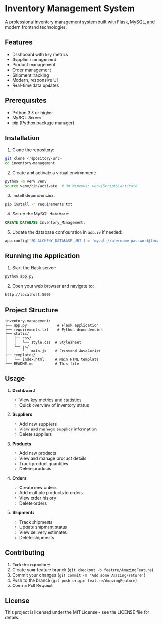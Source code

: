# Inventory Management System

A professional inventory management system built with Flask, MySQL, and modern frontend technologies.

## Features

- Dashboard with key metrics
- Supplier management
- Product management
- Order management
- Shipment tracking
- Modern, responsive UI
- Real-time data updates

## Prerequisites

- Python 3.8 or higher
- MySQL Server
- pip (Python package manager)

## Installation

1. Clone the repository:
```bash
git clone <repository-url>
cd inventory-management
```

2. Create and activate a virtual environment:
```bash
python -m venv venv
source venv/bin/activate  # On Windows: venv\Scripts\activate
```

3. Install dependencies:
```bash
pip install -r requirements.txt
```

4. Set up the MySQL database:
```sql
CREATE DATABASE Inventory_Management;
```

5. Update the database configuration in `app.py` if needed:
```python
app.config['SQLALCHEMY_DATABASE_URI'] = 'mysql://username:password@localhost/Inventory_Management'
```

## Running the Application

1. Start the Flask server:
```bash
python app.py
```

2. Open your web browser and navigate to:
```
http://localhost:5000
```

## Project Structure

```
inventory-management/
├── app.py              # Flask application
├── requirements.txt    # Python dependencies
├── static/
│   ├── css/
│   │   └── style.css  # Stylesheet
│   └── js/
│       └── main.js    # Frontend JavaScript
├── templates/
│   └── index.html     # Main HTML template
└── README.md          # This file
```

## Usage

1. **Dashboard**
   - View key metrics and statistics
   - Quick overview of inventory status

2. **Suppliers**
   - Add new suppliers
   - View and manage supplier information
   - Delete suppliers

3. **Products**
   - Add new products
   - View and manage product details
   - Track product quantities
   - Delete products

4. **Orders**
   - Create new orders
   - Add multiple products to orders
   - View order history
   - Delete orders

5. **Shipments**
   - Track shipments
   - Update shipment status
   - View delivery estimates
   - Delete shipments

## Contributing

1. Fork the repository
2. Create your feature branch (`git checkout -b feature/AmazingFeature`)
3. Commit your changes (`git commit -m 'Add some AmazingFeature'`)
4. Push to the branch (`git push origin feature/AmazingFeature`)
5. Open a Pull Request

## License

This project is licensed under the MIT License - see the LICENSE file for details. 